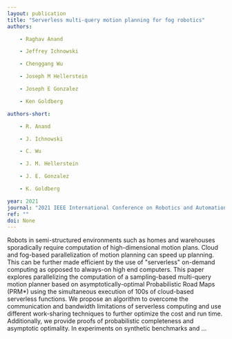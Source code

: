 ```yaml
---
layout: publication
title: "Serverless multi-query motion planning for fog robotics"
authors:

    - Raghav Anand

    - Jeffrey Ichnowski

    - Chenggang Wu

    - Joseph M Hellerstein

    - Joseph E Gonzalez

    - Ken Goldberg

authors-short:

    - R. Anand

    - J. Ichnowski

    - C. Wu

    - J. M. Hellerstein

    - J. E. Gonzalez

    - K. Goldberg

year: 2021
journal: "2021 IEEE International Conference on Robotics and Automation (ICRA)"
ref: ""
doi: None
---
```


Robots in semi-structured environments such as homes and warehouses sporadically require computation of high-dimensional motion plans. Cloud and fog-based parallelization of motion planning can speed up planning. This can be further made efficient by the use of "serverless" on-demand computing as opposed to always-on high end computers. This paper explores parallelizing the computation of a sampling-based multi-query motion planner based on asymptotically-optimal Probabilistic Road Maps (PRM*) using the simultaneous execution of 100s of cloud-based serverless functions. We propose an algorithm to overcome the communication and bandwidth limitations of serverless computing and use different work-sharing techniques to further optimize the cost and run time. Additionally, we provide proofs of probabilistic completeness and asymptotic optimality. In experiments on synthetic benchmarks and …
    